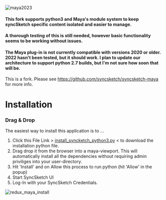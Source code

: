 ![maya2023](https://img.shields.io/badge/Maya2023-tested-brightgreen.svg)

#### This fork supports python3 and Maya's module system to keep syncSketch specific content isolated and easier to manage.

#### A thorough testing of this is still needed, however basic functionality seems to be working without issues.

#### The Maya plug-in is not currently compatible with versions 2020 or older.  2022 hasn't been tested, but it should work. I plan to update our architecture to support python 2.7 builds, but I'm not sure how soon that will be. 

This is a fork. Please see https://github.com/syncsketch/syncsketch-maya for more info.


# Installation

### Drag & Drop

The easiest way to install this application is to ...
1. Click this File Link > [install_syncketch_python3.py](https://github.com/Nathanieljla/syncsketch-maya/releases/download/v1.3.1-alpha/install_syncsketch_python3.py#install) < to download the installation python file.
2. Drag drop it from the browser into a maya-viewport. 
This will automatically install all the dependencies without requiring admin priviliges into your user-directory.
3. Hit 'Install' and on Allow this process to run python (hit 'Allow' in the popup)
4. Start SyncSketch UI
5. Log-In with your SyncSketch Credentials.

![redux_maya_install](https://user-images.githubusercontent.com/10859650/72236028-0bec0e80-358a-11ea-92da-9fdc698e50e7.gif)
